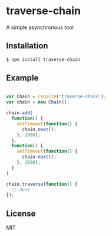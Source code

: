 # traverse-chain

A simple asynchronous tool 

## Installation

```bash
$ npm install traverse-chain
```

## Example

```javascript

var Chain = require('traverse-chain');
var chain = new Chain();

chain.add(
  function() {
    setTimeout(function() {
      chain.next();
    }, 2000);
  },
  function() {
    setTimeout(function() {
      chain.next();
    }, 1000); 
  }
)

chain.traverse(function() {
  // done
});
```

## License
MIT
